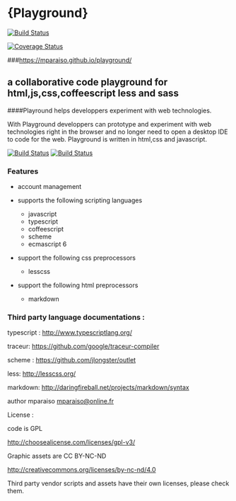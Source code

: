 {Playground}
============

[![Build Status](https://travis-ci.org/Mparaiso/playground.svg?branch=master)](https://travis-ci.org/Mparaiso/playground)

[![Coverage Status](https://coveralls.io/repos/Mparaiso/playground/badge.png?branch=master)](https://coveralls.io/r/Mparaiso/playground?branch=master)

###https://mparaiso.github.io/playground/

a collaborative code playground for html,js,css,coffeescript less and sass 
--------------------------------------------------------------------------

####Playround helps developpers experiment with web technologies. 

With Playground developpers can prototype and experiment with web technologies right in the browser and no longer need to open a desktop IDE to code for the web. Playground is written in html,css and javascript.

[![Build Status](https://travis-ci.org/Mparaiso/playground/images/playground-1.jpg)](https://mparaiso.github.io/playground/)
[![Build Status](https://travis-ci.org/Mparaiso/playground/images/playground-2.jpg)](https://mparaiso.github.io/playground/)

### Features

- account management

- supports the following scripting languages
	+ javascript
	+ typescript
	+ coffeescript
	+ scheme
	+ ecmascript 6 

- support the following css preprocessors
	+ lesscss

- support the following html preprocessors
	+ markdown


### Third party language documentations :

typescript : http://www.typescriptlang.org/

traceur: https://github.com/google/traceur-compiler

scheme : https://github.com/jlongster/outlet

less: http://lesscss.org/

markdown: http://daringfireball.net/projects/markdown/syntax

author mparaiso <mparaiso@online.fr>

License :

code is GPL

http://choosealicense.com/licenses/gpl-v3/

Graphic assets are CC BY-NC-ND 

http://creativecommons.org/licenses/by-nc-nd/4.0

Third party vendor scripts and assets have their own licenses, please check them.
